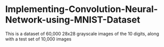 # Implementing-Convolution-Neural-Network-using-MNIST-Dataset
This is a dataset of 60,000 28x28 grayscale images of the 10 digits, along with a test set of 10,000 images
